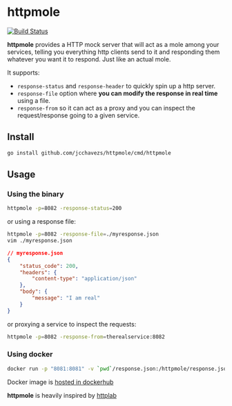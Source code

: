 # httpmole

[![Build Status](https://travis-ci.com/jcchavezs/httpmole.svg?branch=master)](https://travis-ci.com/jcchavezs/httpmole)

**httpmole** provides a HTTP mock server that will act as a mole among your services, telling you everything http clients send to it and responding them whatever you want it to respond. Just like an actual mole.

It supports:

- `response-status` and `response-header` to quickly spin up a http server.
- `response-file` option where **you can modify the response in real time** using a file.
- `response-from` so it can act as a proxy and you can inspect the request/response going to a given service.

## Install

```bash
go install github.com/jcchavezs/httpmole/cmd/httpmole
```

## Usage

### Using the binary

```bash
httpmole -p=8082 -response-status=200
```

or using a response file:

```bash
httpmole -p=8082 -response-file=./myresponse.json
vim ./myresponse.json
```

```json
// myresponse.json
{
    "status_code": 200,
    "headers": {
        "content-type": "application/json"
    },
    "body": {
        "message": "I am real"
    }
}
```

or proxying a service to inspect the requests:

```bash
httpmole -p=8082 -response-from=therealservice:8082
```

### Using docker

```bash
docker run -p "8081:8081" -v `pwd`/response.json:/httpmole/response.json -response-file=/httpmole/response.json jcchavezs/httpmole
```

Docker image is [hosted in dockerhub](https://hub.docker.com/repository/docker/jcchavezs/httpmole
)

**httpmole** is heavily inspired by [httplab](https://github.com/gchaincl/httplab)
